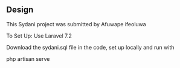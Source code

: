 

## Design

This Sydani project was submitted by Afuwape ifeoluwa

To Set Up: Use Laravel 7.2

Download the sydani.sql file in the code, set up locally and run with

php artisan serve
